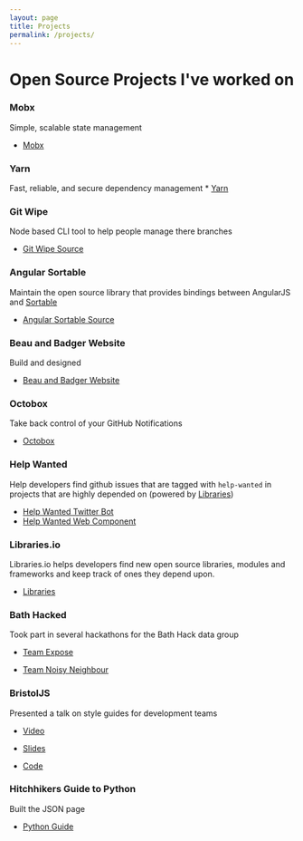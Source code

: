 ```yaml
---
layout: page
title: Projects
permalink: /projects/
---
```


# Open Source Projects I've worked on

### Mobx
Simple, scalable state management
  * [Mobx](https://github.com/mobxjs/mobx)

### Yarn
   Fast, reliable, and secure dependency management
    * [Yarn](https://github.com/yarnpkg/yarn)

### Git Wipe
Node based CLI tool to help people manage there branches
  * [Git Wipe Source](https://gitlab.com/samjacobclift/git-wipe)

### Angular Sortable
Maintain the open source library that provides bindings between AngularJS and [Sortable](https://github.com/RubaXa/Sortable)
  * [Angular Sortable Source](https://github.com/SortableJS/angular-legacy-sortablejs)

### Beau and Badger Website
Build and designed
 * [Beau and Badger Website](http://www.beauandbadger.co.uk/)

### Octobox
Take back control of your GitHub Notifications
* [Octobox](https://octobox.io)


### Help Wanted
Help developers find github issues that are tagged with `help-wanted` in projects
that are highly depended on (powered by [Libraries](https://github.com/librariesio/libraries.io))

* [Help Wanted Twitter Bot](https://github.com/samjacobclift/help_wanted)
* [Help Wanted Web Component](https://github.com/samjacobclift/help-wanted-gh-issues)


### Libraries.io
Libraries.io helps developers find new open source libraries, modules and frameworks and keep track of ones they depend upon.

* [Libraries](https://github.com/librariesio/libraries.io)


### Bath Hacked
Took part in several hackathons for the Bath Hack data group
* [Team Expose](http://www.bathhacked.org/projects/team-expose-hacked21)

* [Team Noisy Neighbour](http://www.bathhacked.org/bath-hacked-loves-the-environment/what-did-we-build/)


### BristolJS
Presented a talk on style guides for development teams
* [Video](https://www.youtube.com/watch?v=zYFBptgX9FY)

* [Slides](https://docs.google.com/presentation/d/1AW_VmblCufk_aRVi_NFCKV2KmUGl2kqXM2_NJ3xromU/edit)

* [Code](https://github.com/bristoljs/bristoljs)

### Hitchhikers Guide to Python
Built the JSON page
* [Python Guide](https://github.com/kennethreitz/python-guide)
